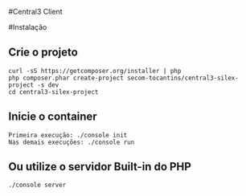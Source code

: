 #Central3 Client

#Instalação

## Crie o projeto
    curl -sS https://getcomposer.org/installer | php
    php composer.phar create-project secom-tocantins/central3-silex-project -s dev
    cd central3-silex-project

## Inicie o container
    Primeira execução: ./console init
    Nas demais execuções: ./console run

## Ou utilize o servidor Built-in do PHP
    ./console server
